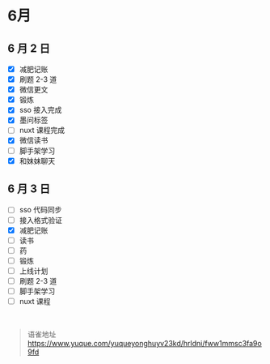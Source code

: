 # 6月
## 6 月 2 日

- [x] 减肥记账
- [x] 刷题 2-3 道
- [x] 微信更文
- [x] 锻炼
- [x] sso 接入完成
- [x] 墨问标签
- [ ] nuxt 课程完成
- [x] 微信读书
- [ ] 脚手架学习
- [x] 和妹妹聊天

## 6 月 3 日

- [ ] sso 代码同步
- [ ] 接入格式验证
- [x] 减肥记账
- [ ] 读书
- [ ] 药
- [ ] 锻炼
- [ ] 上线计划
- [ ] 刷题 2-3 道
- [ ] 脚手架学习
- [ ] nuxt 课程

<br>
  
> 语雀地址 https://www.yuque.com/yuqueyonghuyv23kd/hrldni/fww1mmsc3fa9o9fd